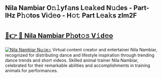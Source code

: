 ## Nila Nambiar O𝚗𝚕yf𝚊ns L𝚎a𝚔ed N𝚞𝚍es - Part-IHz P𝚑𝚘tos Vi𝚍𝚎o - H𝚘𝚝 Part L𝚎a𝚔s zIm2F

# <h2><a href="http://kfddbc.oniu.top/?m=Nila+Nambiar">🔗👉 🔴 Nila Nambiar P𝚑ot𝚘𝚜 V𝚒d𝚎o</a></h2>

[![Nila Nambiar Nu𝚍e𝚜](https://i.imgur.com/0qMVB7G.gif)](http://kfddbc.oniu.top/?m=Nila+Nambiar)
Virtual content creator and entertainer Nila Nambiar, recognized for distributing dance and lifestyle inspiration through trending dance trends and short videos. Skilled animal trainer Nila Nambiar, celebrated for their remarkable abilities and accomplishments in training animals for performances.  
